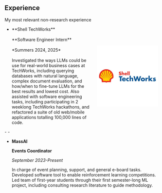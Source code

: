 ## Experience

My most relevant non-research experience
- <div style="display: flex; align-items: center;">
  <p style="margin: 0; max-width: 70%;">
    **Shell TechWorks**
    <br><br>
    **Software Engineer Intern**
    <br><br>
    *Summers 2024, 2025*
    <br><br>
    Investigated the ways LLMs could be use for real-world business cases at TechWorks, including querying databases with natural language, complex document evaluation, and how/when to fine-tune LLMs for the best results and lowest cost. Also assisted with software engineering tasks, including participating in 2 weeklong TechWorks hackathons, and refactored a suite of old web/mobile applications totalling 100,000 lines of code.
  </p>
  <img src="stw_logo.jpeg" alt="stw logo" style="width: 200px; margin-left: 20px;">
</div>
-
-  


- **MassAI**

  **Events Coordinator**

  *September 2023-Present*

  In charge of event planning, support, and general e-board tasks. Developed software tool to enable reinforcement learning competitions. Led team of first-year students through their first semester-long ML project, including consulting research literature to guide methodology.
